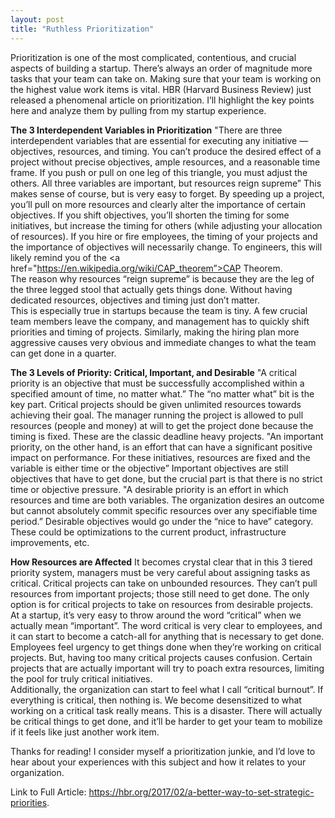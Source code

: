 ```yaml
---
layout: post
title: "Ruthless Prioritization"
---
```

Prioritization is one of the most complicated, contentious, and crucial aspects of building a startup.  There’s always an order of magnitude more tasks that your team can take on.  Making sure that your team is working on the highest value work items is vital.
HBR (Harvard Business Review) just released a phenomenal article on prioritization.  I’ll highlight the key points here and analyze them by pulling from my startup experience.

**The 3 Interdependent Variables in Prioritization**
"There are three interdependent variables that are essential for executing any initiative — objectives, resources, and timing. You can’t produce the desired effect of a project without precise objectives, ample resources, and a reasonable time frame. If you push or pull on one leg of this triangle, you must adjust the others.  All three variables are important, but resources reign supreme”
This makes sense of course, but is very easy to forget.  By speeding up a project, you’ll pull on more resources and clearly alter the importance of certain objectives.  If you shift objectives, you’ll shorten the timing for some initiatives, but increase the timing for others (while adjusting your allocation of resources).  If you hire or fire employees, the timing of your projects and the importance of objectives will necessarily change.  To engineers, this will likely remind you of the <a href="https://en.wikipedia.org/wiki/CAP_theorem”>CAP Theorem</a>.  
The reason why resources “reign supreme” is because they are the leg of the three legged stool that actually gets things done.  Without having dedicated resources, objectives and timing just don’t matter.  
This is especially true in startups because the team is tiny.  A few crucial team members leave the company, and management has to quickly shift priorities and timing of projects.  Similarly, making the hiring plan more aggressive causes very obvious and immediate changes to what the team can get done in a quarter.

**The 3 Levels of Priority: Critical, Important, and Desirable**
"A critical priority is an objective that must be successfully accomplished within a specified amount of time, no matter what.”
The “no matter what” bit is the key part.  Critical projects should be given unlimited resources towards achieving their goal.  The manager running the project is allowed to pull resources (people and money) at will to get the project done because the timing is fixed.  These are the classic deadline heavy projects.
"An important priority, on the other hand, is an effort that can have a significant positive impact on performance. For these initiatives, resources are fixed and the variable is either time or the objective”
Important objectives are still objectives that have to get done, but the crucial part is that there is no strict time or objective pressure.
"A desirable priority is an effort in which resources and time are both variables. The organization desires an outcome but cannot absolutely commit specific resources over any specifiable time period.”
Desirable objectives would go under the “nice to have” category.  These could be optimizations to the current product, infrastructure improvements, etc.

**How Resources are Affected**
It becomes crystal clear that in this 3 tiered priority system, managers must be very careful about assigning tasks as critical.  Critical projects can take on unbounded resources.  They can’t pull resources from important projects; those still need to get done.  The only option is for critical projects to take on resources from desirable projects.  
At a startup, it’s very easy to throw around the word “critical” when we actually mean “important”.  The word critical is very clear to employees, and it can start to become a catch-all for anything that is necessary to get done.  Employees feel urgency to get things done when they’re working on critical projects.  But, having too many critical projects causes confusion.  Certain projects that are actually important will try to poach extra resources, limiting the pool for truly critical initiatives.  
Additionally, the organization can start to feel what I call “critical burnout”.  If everything is critical, then nothing is.  We become desensitized to what working on a critical task really means.  This is a disaster.  There will actually be critical things to get done, and it’ll be harder to get your team to mobilize if it feels like just another work item.  

Thanks for reading!  I consider myself a prioritization junkie, and I’d love to hear about your experiences with this subject and how it relates to your organization.

Link to Full Article: <a href='https://hbr.org/2017/02/a-better-way-to-set-strategic-priorities'>https://hbr.org/2017/02/a-better-way-to-set-strategic-priorities</a>.
